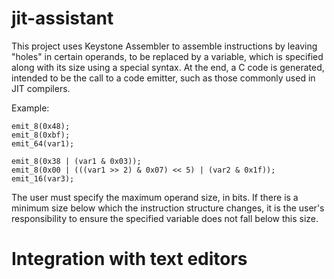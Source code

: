 # jit-assistant
This project uses Keystone Assembler to assemble instructions by leaving "holes" in certain operands, to be replaced by a variable, which is specified along with its size using a special syntax. At the end, a C code is generated, intended to be the call to a code emitter, such as those commonly used in JIT compilers.

Example:

```$ ./ajit "x64" "mov rdi, |var1,64|" "emit_8"
emit_8(0x48);
emit_8(0xbf);
emit_64(var1);
```

```$ ./ajit "ppc64be" "addi |var1,5|,|var2,5|,|var3, 16|" "emit_8" "emit_16"
emit_8(0x38 | (var1 & 0x03));
emit_8(0x00 | (((var1 >> 2) & 0x07) << 5) | (var2 & 0x1f));
emit_16(var3);
```
The user must specify the maximum operand size, in bits. If there is a minimum size below which the instruction structure changes, it is the user's responsibility to ensure the specified variable does not fall below this size.

# Integration with text editors
